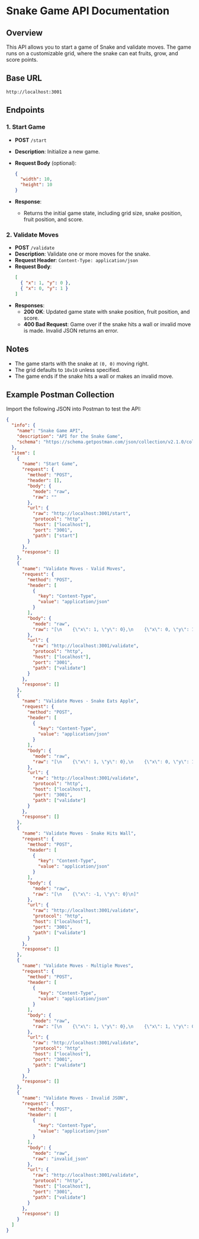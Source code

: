 # Snake Game API Documentation

## Overview

This API allows you to start a game of Snake and validate moves. The game runs on a customizable grid, where the snake can eat fruits, grow, and score points.

## Base URL

`http://localhost:3001`

## Endpoints

### 1. Start Game

- **POST** `/start`
- **Description**: Initialize a new game.
- **Request Body** (optional):

  ```json
  {
    "width": 10,
    "height": 10
  }
  ```

- **Response**:
  - Returns the initial game state, including grid size, snake position, fruit position, and score.

### 2. Validate Moves

- **POST** `/validate`
- **Description**: Validate one or more moves for the snake.
- **Request Header**: `Content-Type: application/json`
- **Request Body**:
  ```json
  [
    { "x": 1, "y": 0 },
    { "x": 0, "y": 1 }
  ]
  ```
- **Responses**:
  - **200 OK**: Updated game state with snake position, fruit position, and score.
  - **400 Bad Request**: Game over if the snake hits a wall or invalid move is made. Invalid JSON returns an error.

## Notes

- The game starts with the snake at `(0, 0)` moving right.
- The grid defaults to `10x10` unless specified.
- The game ends if the snake hits a wall or makes an invalid move.

## Example Postman Collection

Import the following JSON into Postman to test the API:

```json
{
  "info": {
    "name": "Snake Game API",
    "description": "API for the Snake Game",
    "schema": "https://schema.getpostman.com/json/collection/v2.1.0/collection.json"
  },
  "item": [
    {
      "name": "Start Game",
      "request": {
        "method": "POST",
        "header": [],
        "body": {
          "mode": "raw",
          "raw": ""
        },
        "url": {
          "raw": "http://localhost:3001/start",
          "protocol": "http",
          "host": ["localhost"],
          "port": "3001",
          "path": ["start"]
        }
      },
      "response": []
    },
    {
      "name": "Validate Moves - Valid Moves",
      "request": {
        "method": "POST",
        "header": [
          {
            "key": "Content-Type",
            "value": "application/json"
          }
        ],
        "body": {
          "mode": "raw",
          "raw": "[\n    {\"x\": 1, \"y\": 0},\n    {\"x\": 0, \"y\": 1}\n]"
        },
        "url": {
          "raw": "http://localhost:3001/validate",
          "protocol": "http",
          "host": ["localhost"],
          "port": "3001",
          "path": ["validate"]
        }
      },
      "response": []
    },
    {
      "name": "Validate Moves - Snake Eats Apple",
      "request": {
        "method": "POST",
        "header": [
          {
            "key": "Content-Type",
            "value": "application/json"
          }
        ],
        "body": {
          "mode": "raw",
          "raw": "[\n    {\"x\": 1, \"y\": 0},\n    {\"x\": 0, \"y\": 1}\n]"
        },
        "url": {
          "raw": "http://localhost:3001/validate",
          "protocol": "http",
          "host": ["localhost"],
          "port": "3001",
          "path": ["validate"]
        }
      },
      "response": []
    },
    {
      "name": "Validate Moves - Snake Hits Wall",
      "request": {
        "method": "POST",
        "header": [
          {
            "key": "Content-Type",
            "value": "application/json"
          }
        ],
        "body": {
          "mode": "raw",
          "raw": "[\n    {\"x\": -1, \"y\": 0}\n]"
        },
        "url": {
          "raw": "http://localhost:3001/validate",
          "protocol": "http",
          "host": ["localhost"],
          "port": "3001",
          "path": ["validate"]
        }
      },
      "response": []
    },
    {
      "name": "Validate Moves - Multiple Moves",
      "request": {
        "method": "POST",
        "header": [
          {
            "key": "Content-Type",
            "value": "application/json"
          }
        ],
        "body": {
          "mode": "raw",
          "raw": "[\n    {\"x\": 1, \"y\": 0},\n    {\"x\": 1, \"y\": 0},\n    {\"x\": 0, \"y\": 1},\n    {\"x\": 0, \"y\": 1}\n]"
        },
        "url": {
          "raw": "http://localhost:3001/validate",
          "protocol": "http",
          "host": ["localhost"],
          "port": "3001",
          "path": ["validate"]
        }
      },
      "response": []
    },
    {
      "name": "Validate Moves - Invalid JSON",
      "request": {
        "method": "POST",
        "header": [
          {
            "key": "Content-Type",
            "value": "application/json"
          }
        ],
        "body": {
          "mode": "raw",
          "raw": "invalid_json"
        },
        "url": {
          "raw": "http://localhost:3001/validate",
          "protocol": "http",
          "host": ["localhost"],
          "port": "3001",
          "path": ["validate"]
        }
      },
      "response": []
    }
  ]
}
```
